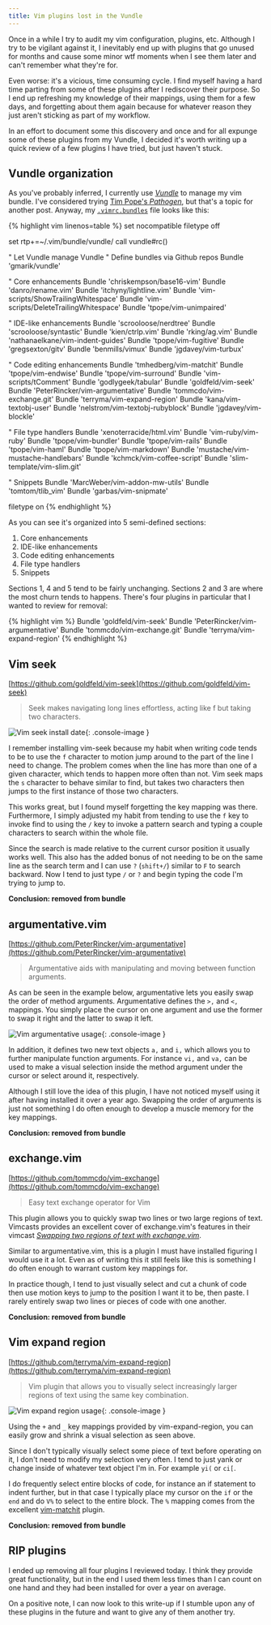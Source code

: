 ```yaml
---
title: Vim plugins lost in the Vundle
---
```


Once in a while I try to audit my vim configuration, plugins, etc. Although I try
to be vigilant against it, I inevitably end up with plugins that go unused for
months and cause some minor wtf moments when I see them later and can't remember
what they're for.

Even worse: it's a vicious, time consuming cycle. I find myself having a
hard time parting from some of these plugins after I rediscover their purpose.
So I end up refreshing my knowledge of their mappings, using them for a few
days, and forgetting about them again because for whatever reason they just aren't
sticking as part of my workflow.

In an effort to document some this discovery and once and for all expunge
some of these plugins from my Vundle, I decided it's worth writing up a quick
review of a few plugins I have tried, but just haven't stuck.

## Vundle organization

As you've probably inferred, I currently use
[*Vundle*](https://github.com/VundleVim/Vundle.vim) to manage my vim bundle.
I've considered trying [Tim Pope's *Pathogen*](https://github.com/tpope/vim-pathogen),
but that's a topic for another post. Anyway, my
[`.vimrc.bundles`](https://github.com/mlr/dotfiles/blob/master/vimrc.bundles)
file looks like this:

{% highlight vim linenos=table %}
set nocompatible
filetype off

set rtp+=~/.vim/bundle/vundle/
call vundle#rc()

" Let Vundle manage Vundle
" Define bundles via Github repos
Bundle 'gmarik/vundle'

" Core enhancements
Bundle 'chriskempson/base16-vim'
Bundle 'danro/rename.vim'
Bundle 'itchyny/lightline.vim'
Bundle 'vim-scripts/ShowTrailingWhitespace'
Bundle 'vim-scripts/DeleteTrailingWhitespace'
Bundle 'tpope/vim-unimpaired'

" IDE-like enhancements
Bundle 'scrooloose/nerdtree'
Bundle 'scrooloose/syntastic'
Bundle 'kien/ctrlp.vim'
Bundle 'rking/ag.vim'
Bundle 'nathanaelkane/vim-indent-guides'
Bundle 'tpope/vim-fugitive'
Bundle 'gregsexton/gitv'
Bundle 'benmills/vimux'
Bundle 'jgdavey/vim-turbux'

" Code editing enhancements
Bundle 'tmhedberg/vim-matchit'
Bundle 'tpope/vim-endwise'
Bundle 'tpope/vim-surround'
Bundle 'vim-scripts/tComment'
Bundle 'godlygeek/tabular'
Bundle 'goldfeld/vim-seek'
Bundle 'PeterRincker/vim-argumentative'
Bundle 'tommcdo/vim-exchange.git'
Bundle 'terryma/vim-expand-region'
Bundle 'kana/vim-textobj-user'
Bundle 'nelstrom/vim-textobj-rubyblock'
Bundle 'jgdavey/vim-blockle'

" File type handlers
Bundle 'xenoterracide/html.vim'
Bundle 'vim-ruby/vim-ruby'
Bundle 'tpope/vim-bundler'
Bundle 'tpope/vim-rails'
Bundle 'tpope/vim-haml'
Bundle 'tpope/vim-markdown'
Bundle 'mustache/vim-mustache-handlebars'
Bundle 'kchmck/vim-coffee-script'
Bundle 'slim-template/vim-slim.git'

" Snippets
Bundle 'MarcWeber/vim-addon-mw-utils'
Bundle 'tomtom/tlib_vim'
Bundle 'garbas/vim-snipmate'

filetype on
{% endhighlight %}

As you can see it's organized into 5 semi-defined sections:

1. Core enhancements
2. IDE-like enhancements
3. Code editing enhancements
4. File type handlers
5. Snippets

Sections 1, 4 and 5 tend to be fairly unchanging. Sections 2 and 3 are where the
most churn tends to happens. There's four plugins in particular that I wanted to
review for removal:

{% highlight vim %}
Bundle 'goldfeld/vim-seek'
Bundle 'PeterRincker/vim-argumentative'
Bundle 'tommcdo/vim-exchange.git'
Bundle 'terryma/vim-expand-region'
{% endhighlight %}

## Vim seek

[https://github.com/goldfeld/vim-seek](https://github.com/goldfeld/vim-seek)

> Seek makes navigating long lines effortless, acting like f but taking two characters.

![Vim seek install date](/images/posts/vim-bundle-vim-seek.png){: .console-image }

I remember installing vim-seek because my habit when writing code tends to be to
use the `f` character to motion jump around to the part of the line I need to change.
The problem comes when the line has more than one of a given character, which tends
to happen more often than not. Vim seek maps the `s` character to behave similar
to find, but takes two characters then jumps to the first instance of
those two characters.

This works great, but I found myself forgetting the key mapping was there.
Furthermore, I simply adjusted my habit from tending to use the `f` key to
invoke find to using the `/` key to invoke a pattern search and typing a couple
characters to search within the whole file.

Since the search is made relative to the current cursor position it
usually works well. This also has the added bonus of not needing to be
on the same line as the search term and I can use `?` (`shift+/`) similar
to `F` to search backward. Now I tend to just type `/` or `?` and begin
typing the code I'm trying to jump to.

**Conclusion: removed from bundle**

## argumentative.vim

[https://github.com/PeterRincker/vim-argumentative](https://github.com/PeterRincker/vim-argumentative)

> Argumentative aids with manipulating and moving between function arguments.

As can be seen in the example below, argumentative lets you easily swap the
order of method arguments. Argumentative defines the `>,` and `<,` mappings. You
simply place the cursor on one argument and use the former to swap it right and
the latter to swap it left.

![Vim argumentative usage](/images/posts/vim-bundle-vim-argumentative.gif){: .console-image }

In addition, it defines two new text objects `a,` and `i,` which allows you to
further manipulate function arguments. For instance `vi,` and `va,` can be used to
make a visual selection inside the method argument under the cursor or select around it, respectively.

Although I still love the idea of this plugin, I have not noticed myself using
it after having installed it over a year ago. Swapping the order of arguments is
just not something I do often enough to develop a muscle memory for the
key mappings.

**Conclusion: removed from bundle**

## exchange.vim

[https://github.com/tommcdo/vim-exchange](https://github.com/tommcdo/vim-exchange)

> Easy text exchange operator for Vim

This plugin allows you to quickly swap two lines or two large regions of text.
Vimcasts provides an excellent cover of exchange.vim's features in their vimcast
[*Swapping two regions of text with
exchange.vim*](http://vimcasts.org/episodes/swapping-two-regions-of-text-with-exchange-vim/).

Similar to argumentative.vim, this is a plugin I must have installed figuring I
would use it a lot. Even as of writing this it still feels like this is something
I do often enough to warrant custom key mappings for.

In practice though, I tend to just visually select and cut a chunk of code then
use motion keys to jump to the position I want it to be, then paste. I rarely
entirely swap two lines or pieces of code with one another.

**Conclusion: removed from bundle**

## Vim expand region

[https://github.com/terryma/vim-expand-region](https://github.com/terryma/vim-expand-region)

> Vim plugin that allows you to visually select increasingly larger regions of
> text using the same key combination.

![Vim expand region usage](/images/posts/vim-bundle-vim-expand-region.gif){: .console-image }

Using the `+` and `_` key mappings provided by vim-expand-region, you can easily
grow and shrink a visual selection as seen above.

Since I don't typically visually select some piece of text before operating on
it, I don't need to modify my selection very often. I tend to just yank or change
inside of whatever text object I'm in. For example `yi(` or `ci[`.

I do frequently select entire blocks of code, for instance an if statement to
indent further, but in that case I typically place my cursor on the `if` or the
`end` and do `V%` to select to the entire block. The `%` mapping comes from the
excellent [vim-matchit](https://github.com/tmhedberg/matchit) plugin.

**Conclusion: removed from bundle**

## RIP plugins

I ended up removing all four plugins I reviewed today. I think they provide great
functionality, but in the end I used them less times than I can count on one hand
and they had been installed for over a year on average.

On a positive note, I can now look to this write-up if I stumble upon any of
these plugins in the future and want to give any of them another try.
